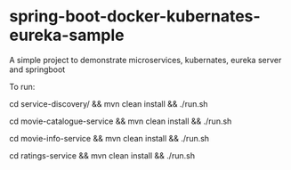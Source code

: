 # spring-boot-docker-kubernates-eureka-sample
A simple project to demonstrate microservices, kubernates, eureka server and springboot

To run:

cd service-discovery/ && 
mvn clean install &&
./run.sh

cd movie-catalogue-service && 
mvn clean install &&
./run.sh

cd movie-info-service &&
mvn clean install &&
./run.sh

cd ratings-service &&
mvn clean install &&
./run.sh
